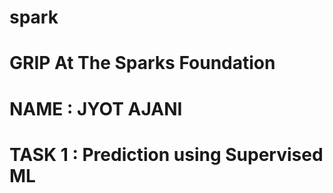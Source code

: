 # spark
# GRIP At The Sparks Foundation
# NAME : JYOT AJANI
# TASK 1 : Prediction using Supervised ML
